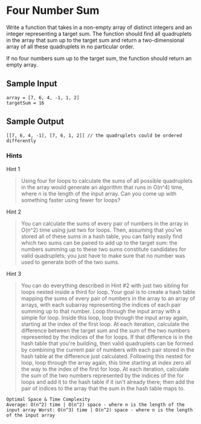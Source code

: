 # Four Number Sum

Write a function that takes in a non-empty array of distinct integers and an integer representing a target sum. The function should find all quadruplets in the array that sum up to the target sum and return a two-dimensional array of all these quadruplets in no particular order.

If no four numbers sum up to the target sum, the function should return an empty array.

## Sample Input

```
array = [7, 6, 4, -1, 1, 2]
targetSum = 16
```

## Sample Output

```
[[7, 6, 4, -1], [7, 6, 1, 2]] // the quadruplets could be ordered differently
```

### Hints

Hint 1
> Using four for loops to calculate the sums of all possible quadruplets in the array would generate an algorithm that runs in O(n^4) time, where n is the length of the input array. Can you come up with something faster using fewer for loops?

Hint 2
> You can calculate the sums of every pair of numbers in the array in O(n^2) time using just two for loops. Then, assuming that you've stored all of these sums in a hash table, you can fairly easily find which two sums can be paired to add up to the target sum: the numbers summing up to these two sums constitute candidates for valid quadruplets; you just have to make sure that no number was used to generate both of the two sums.

Hint 3
> You can do everything described in Hint #2 with just two sibling for loops nested inside a third for loop. Your goal is to create a hash table mapping the sums of every pair of numbers in the array to an array of arrays, with each subarray representing the indices of each pair summing up to that number. Loop through the input array with a simple for loop. Inside this loop, loop through the input array again, starting at the index of the first loop. At each iteration, calculate the difference between the target sum and the sum of the two numbers represented by the indices of the for loops. If that difference is in the hash table that you're building, then valid quadruplets can be formed by combining the current pair of numbers with each pair stored in the hash table at the difference just calculated. Following this nested for loop, loop through the array again, this time starting at index zero all the way to the index of the first for loop. At each iteration, calculate the sum of the two numbers represented by the indices of the for loops and add it to the hash table if it isn't already there; then add the pair of indices to the array that the sum in the hash table maps to.

```
Optimal Space & Time Complexity
Average: O(n^2) time | O(n^2) space - where n is the length of the input array Worst: O(n^3) time | O(n^2) space - where n is the length of the input array
```
